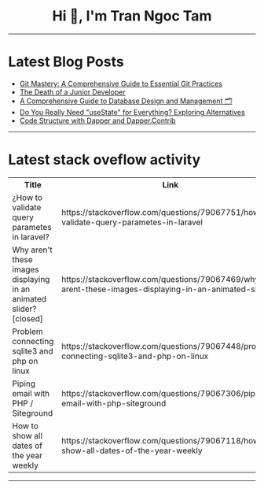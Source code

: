 <h1 align="center">Hi 👋, I'm Tran Ngoc Tam</h1>

---

# Latest Blog Posts 
<!-- BLOG-POST-LIST:START -->
- [Git Mastery: A Comprehensive Guide to Essential Git Practices](https://dev.to/labex/git-mastery-a-comprehensive-guide-to-essential-git-practices-36jp)
- [The Death of a Junior Developer](https://dev.to/devmercy/the-death-of-a-junior-developer-p33)
- [A Comprehensive Guide to Database Design and Management 🗂️](https://dev.to/getvm/a-comprehensive-guide-to-database-design-and-management-eji)
- [Do You Really Need &quot;useState&quot; for Everything? Exploring Alternatives](https://dev.to/byte-sized-news/do-you-really-need-usestate-for-everything-exploring-alternatives-107a)
- [Code Structure with Dapper and Dapper.Contrib](https://dev.to/luizdario/code-structure-with-dapper-and-dappercontrib-2ige)
<!-- BLOG-POST-LIST:END -->

---

# Latest stack oveflow activity
<table>
  <tr><th>Title</th><th>Link</th></tr>
  <!-- STACKOVERFLOW:START --><tr><td>¿How to validate query parametes in laravel?</td><td>https://stackoverflow.com/questions/79067751/how-to-validate-query-parametes-in-laravel</td></tr><tr><td>Why aren&#39;t these images displaying in an animated slider? [closed]</td><td>https://stackoverflow.com/questions/79067469/why-arent-these-images-displaying-in-an-animated-slider</td></tr><tr><td>Problem connecting sqlite3 and php on linux</td><td>https://stackoverflow.com/questions/79067448/problem-connecting-sqlite3-and-php-on-linux</td></tr><tr><td>Piping email with PHP / Siteground</td><td>https://stackoverflow.com/questions/79067306/piping-email-with-php-siteground</td></tr><tr><td>How to show all dates of the year weekly</td><td>https://stackoverflow.com/questions/79067118/how-to-show-all-dates-of-the-year-weekly</td></tr><!-- STACKOVERFLOW:END -->
</table>

---


